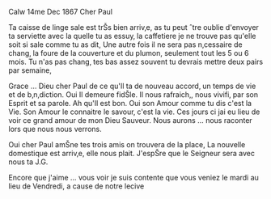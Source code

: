  Calw 14me Dec 1867
Cher Paul

Ta caisse de linge sale est trŠs bien arriv‚e, as tu peut ˆtre oublie d'envoyer ta serviette avec la quelle tu as essuy‚ la caffetiere je ne trouve pas qu'elle soit si sale comme tu as dit, Une autre fois il ne sera pas n‚cessaire de chang‚ la foure de la couverture et du plumon, seulement tout les 5 ou 6 mois. Tu n'as pas chang‚ tes bas assez souvent tu devrais mettre deux pairs par semaine,

Grace … Dieu cher Paul de ce qu'Il ta de nouveau accord‚ un temps de vie et de b‚n‚diction. Oui Il demeure fidŠle. Il nous rafraich‚, nous vivifi‚ par son Esprit et sa parole. Ah qu'Il est bon. Oui son Amour comme tu dis c'est la Vie. Son Amour le connaitre le savour‚ c'est la vie. Ces jours ci jai eu lieu de voir ce grand amour de mon Dieu Sauveur. Nous aurons … nous raconter lors que nous nous verrons.

Oui cher Paul amŠne tes trois amis on trouvera de la place, La nouvelle domestique est arriv‚e, elle nous plait. J'espŠre que le Seigneur sera avec nous
 ta J.G.

Encore que j'aime … vous voir je suis contente que vous veniez le mardi au lieu de Vendredi, a cause de notre lecive

